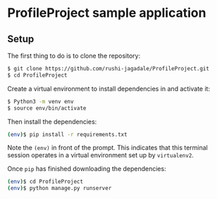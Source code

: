 # ProfileProject sample application

## Setup

The first thing to do is to clone the repository:

```sh
$ git clone https://github.com/rushi-jagadale/ProfileProject.git
$ cd ProfileProject
```

Create a virtual environment to install dependencies in and activate it:

```sh
$ Python3 -m venv env
$ source env/bin/activate
```

Then install the dependencies:

```sh
(env)$ pip install -r requirements.txt
```
Note the `(env)` in front of the prompt. This indicates that this terminal
session operates in a virtual environment set up by `virtualenv2`.

Once `pip` has finished downloading the dependencies:
```sh
(env)$ cd ProfileProject
(env)$ python manage.py runserver
```


